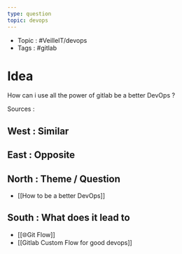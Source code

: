 ```yaml
---
type: question
topic: devops 
---
```

- Topic : #VeilleIT/devops 
- Tags : #gitlab 

# Idea

How can i use all the power of gitlab be a better DevOps ?

Sources :

## West : Similar

## East : Opposite

## North : Theme / Question

- [[How to be a better DevOps]]

## South : What does it lead to

- [[🌐Git Flow]]
- [[Gitlab Custom Flow for good devops]]



